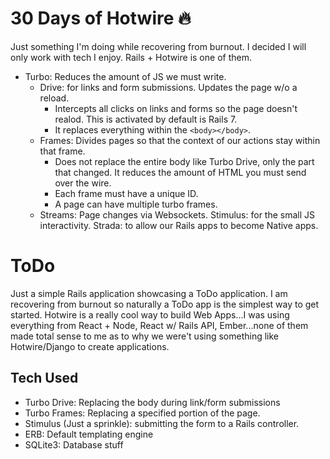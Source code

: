 # 30 Days of Hotwire 🔥
Just something I'm doing while recovering from burnout. I decided I will only work with tech I enjoy. Rails + Hotwire is one of them.

- Turbo: Reduces the amount of JS we must write.
  - Drive: for links and form submissions. Updates the page w/o a reload. 
    - Intercepts all clicks on links and forms so the page doesn't realod. This is activated by default is Rails 7.
    - It replaces everything within the `<body></body>`. 
  - Frames: Divides pages so that the context of our actions stay within that frame. 
    - Does not replace the entire body like Turbo Drive, only the part that changed. It reduces the amount of HTML you must send over the wire.
    - Each frame must have a unique ID. 
    - A page can have multiple turbo frames. 
  - Streams: Page changes via Websockets.
Stimulus: for the small JS interactivity.
Strada: to allow our Rails apps to become Native apps.


# ToDo
Just a simple Rails application showcasing a ToDo application. I am recovering from burnout so naturally a ToDo app is the simplest way to get started. Hotwire is a really cool way to build Web Apps...I was using everything from React + Node, React w/ Rails API, Ember...none of them made total sense to me as to why we were't using something like Hotwire/Django to create applications. 

## Tech Used
- Turbo Drive: Replacing the body during link/form submissions
- Turbo Frames: Replacing a specified portion of the page.
- Stimulus (Just a sprinkle): submitting the form to a Rails controller.
- ERB: Default templating engine
- SQLite3: Database stuff
